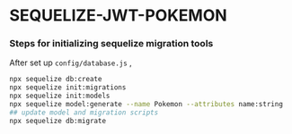 # SEQUELIZE-JWT-POKEMON

### Steps for initializing sequelize migration tools

After set up `config/database.js` ,

```bash
npx sequelize db:create
npx sequelize init:migrations
npx sequelize init:models
npx sequelize model:generate --name Pokemon --attributes name:string
## update model and migration scripts
npx sequelize db:migrate
```